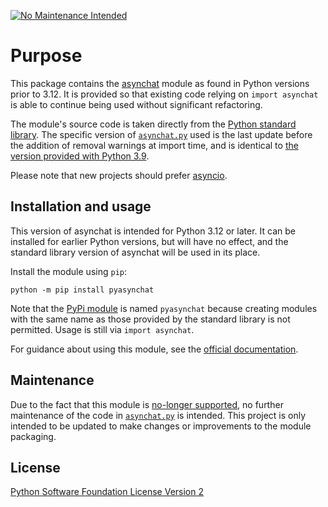 [![No Maintenance Intended](http://unmaintained.tech/badge.svg)](http://unmaintained.tech/)

# Purpose
This package contains the [asynchat](https://docs.python.org/3/library/asynchat.html) module as found in Python versions prior to 3.12.
It is provided so that existing code relying on `import asynchat` is able to continue being used without significant refactoring.

The module's source code is taken directly from the [Python standard library](https://github.com/python/cpython/blob/3.9/Lib/asynchat.py).
The specific version of [`asynchat.py`](asynchat/asynchat.py) used is the last update before the addition of removal warnings at import time, and is identical to [the version provided with Python 3.9](https://github.com/python/cpython/blob/3.9/Lib/asynchat.py).

Please note that new projects should prefer [asyncio](https://docs.python.org/3/library/asyncio.html).


## Installation and usage
This version of asynchat is intended for Python 3.12 or later.
It can be installed for earlier Python versions, but will have no effect, and the standard library version of asynchat will be used in its place.

Install the module using `pip`:
```shell
python -m pip install pyasynchat
```

Note that the [PyPi module](https://pypi.org/project/pyasynchat/) is named `pyasynchat` because creating modules with the same name as those provided by the standard library is not permitted.
Usage is still via `import asynchat`.

For guidance about using this module, see the [official documentation](https://docs.python.org/3/library/asynchat.html).


## Maintenance
Due to the fact that this module is [no-longer supported](https://peps.python.org/pep-0594/), no further maintenance of the code in [`asynchat.py`](asynchat/asynchat.py) is intended.
This project is only intended to be updated to make changes or improvements to the module packaging.


## License
[Python Software Foundation License Version 2](LICENSE)
